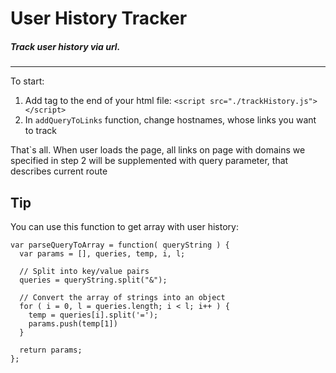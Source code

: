 # User History Tracker
##### Track user history via url.
---
To start:

1. Add tag to the end of your html file: `<script src="./trackHistory.js"></script>`
2. In `addQueryToLinks` function, change hostnames, whose links you want to track

That`s all. When user loads the page, all links on page with domains we specified in step 2 will be supplemented with query parameter, that describes current route

## Tip
You can use this function to get array with user history:
```
var parseQueryToArray = function( queryString ) {
  var params = [], queries, temp, i, l;

  // Split into key/value pairs
  queries = queryString.split("&");

  // Convert the array of strings into an object
  for ( i = 0, l = queries.length; i < l; i++ ) {
    temp = queries[i].split('=');
    params.push(temp[1])
  }

  return params;
};
```
